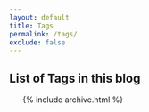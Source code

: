 ```yaml
---
layout: default
title: Tags
permalink: /tags/
exclude: false
---
```

<h2>List of Tags in this blog</h2>
<ul>
{% include archive.html %}
</ul>